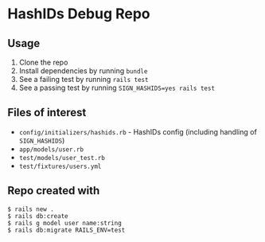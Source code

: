HashIDs Debug Repo
==================================================

Usage
--------------------------------------------------

1. Clone the repo
2. Install dependencies by running `bundle`
3. See a failing test by running `rails test`
4. See a passing test by running `SIGN_HASHIDS=yes rails test`


Files of interest
--------------------------------------------------

- `config/initializers/hashids.rb` - HashIDs config (including handling of 
  `SIGN_HASHIDS`)
- `app/models/user.rb`
- `test/models/user_test.rb`
- `test/fixtures/users.yml`


Repo created with
--------------------------------------------------

    $ rails new .
    $ rails db:create
    $ rails g model user name:string
    $ rails db:migrate RAILS_ENV=test
